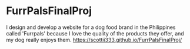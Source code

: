 # FurrPalsFinalProj
I design and develop a website for a dog food brand in the Philippines called 'Furrpals' because I love the quality of the products they offer, and my dog really enjoys them.
https://scottii333.github.io/FurrPalsFinalProj/
